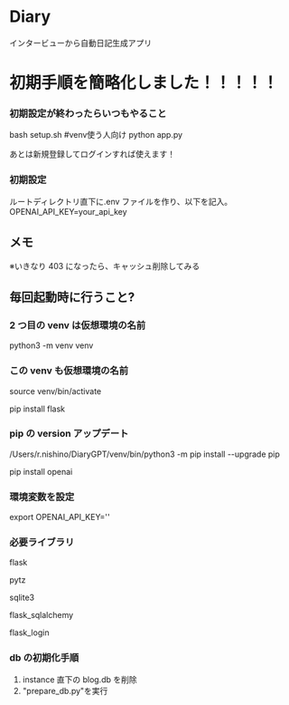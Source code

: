 # Diary

インタービューから自動日記生成アプリ

# 初期手順を簡略化しました！！！！！

### 初期設定が終わったらいつもやること

bash setup.sh #venv使う人向け
python app.py

あとは新規登録してログインすれば使えます！

### 初期設定

ルートディレクトリ直下に.env ファイルを作り、以下を記入。
OPENAI_API_KEY=your_api_key

## メモ

※いきなり 403 になったら、キャッシュ削除してみる

## 毎回起動時に行うこと?

### 2 つ目の venv は仮想環境の名前

python3 -m venv venv

### この venv も仮想環境の名前

source venv/bin/activate

pip install flask

### pip の version アップデート

/Users/r.nishino/DiaryGPT/venv/bin/python3 -m pip install --upgrade pip

pip install openai

### 環境変数を設定

export OPENAI_API_KEY=''

### 必要ライブラリ

flask

pytz

sqlite3

flask_sqlalchemy

flask_login

### db の初期化手順

1. instance 直下の blog.db を削除
1. "prepare_db.py"を実行
